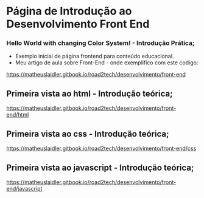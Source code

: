 # Página de Introdução ao Desenvolvimento Front End
### Hello World with changing Color System! - Introdução Prática;
 -  Exemplo inicial de página frontend para conteúdo educacional.
 -  Meu artigo de aula sobre Front-End - onde exemplifico com este codigo:

https://matheuslaidler.gitbook.io/road2tech/desenvolvimento/front-end

## Primeira vista ao html - Introdução teórica;
https://matheuslaidler.gitbook.io/road2tech/desenvolvimento/front-end/html

## Primeira vista ao css - Introdução teórica;
https://matheuslaidler.gitbook.io/road2tech/desenvolvimento/front-end/css

## Primeira vista ao javascript - Introdução teórica;
https://matheuslaidler.gitbook.io/road2tech/desenvolvimento/front-end/javascript
